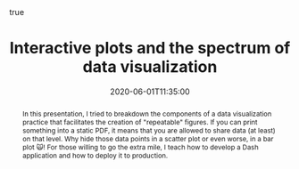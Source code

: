 ---
abstract: In this presentation, I tried to breakdown the components of a data visualization practice that facilitates the creation of "repeatable" figures. If you can print something into a static PDF, it means that you are allowed to share data (at least) on that level. Why hide those data points in a scatter plot or even worse, in a bar plot 🙀! For those willing to go the extra mile, I teach how to develop a Dash application and how to deploy it to production.
all_day: false
authors: []
date: "2020-06-01T11:35:00"
date_end: ""
event: BrainHack School 2020
event_url: https://school.brainhackmtl.org/
featured: false
image:
  caption: ""
  focal_point: Right
links:
location: Montreal, Canada
math: true
projects: []
publishDate: "2020-10-19T00:00:00Z"
slides: ""
summary: ""
tags: []
title: Interactive plots and the spectrum of data visualization
url_code: "https://github.com/agahkarakuzu/datavis_edu"
url_pdf: ""
url_slides: "https://zenodo.org/record/3841775#.X44fvpNKhUJ"
url_video: "https://www.youtube.com/watch?v=FwM_6oZo_2g&feature=youtu.be"
---
